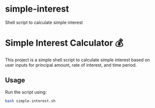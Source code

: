 # simple-interest
Shell script to calculate simple interest

# Simple Interest Calculator 💰

This project is a simple shell script to calculate simple interest based on user inputs for principal amount, rate of interest, and time period.

## Usage
Run the script using:
```bash
bash simple-interest.sh
